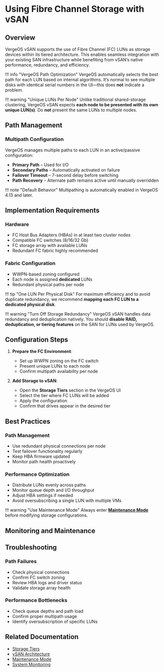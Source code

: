 # Using Fibre Channel Storage with vSAN

## Overview

VergeOS vSAN supports the use of Fibre Channel (FC) LUNs as storage devices within its tiered architecture. This enables seamless integration with your existing SAN infrastructure while benefiting from vSAN’s native performance, redundancy, and efficiency.

!!! info "VergeOS Path Optimization"
    VergeOS automatically selects the best path for each LUN based on internal algorithms. It’s normal to see multiple disks with identical serial numbers in the UI—this does **not** indicate a problem.

!!! warning "Unique LUNs Per Node"
    Unlike traditional shared-storage clustering, VergeOS vSAN expects **each node to be presented with its own unique LUN(s)**. Do **not** present the same LUNs to multiple nodes.

## Path Management

### Multipath Configuration

VergeOS manages multiple paths to each LUN in an active/passive configuration:

- **Primary Path** – Used for I/O  
- **Secondary Paths** – Automatically activated on failure  
- **Failover Timeout** – 7-second delay before switching  
- **Path Recovery** – Alternate path remains active until manually overridden

!!! note "Default Behavior"
    Multipathing is automatically enabled in VergeOS 4.13 and later.

## Implementation Requirements

### Hardware

- FC Host Bus Adapters (HBAs) in at least two cluster nodes  
- Compatible FC switches (8/16/32 Gb)  
- FC storage array with available LUNs  
- Redundant FC fabric highly recommended  

### Fabric Configuration

- WWPN-based zoning configured  
- Each node is assigned **dedicated** LUNs  
- Redundant physical paths per node  

!!! tip "One LUN Per Physical Disk"
    For maximum efficiency and to avoid duplicate redundancy, we recommend **mapping each FC LUN to a dedicated physical disk**.

!!! warning "Turn Off Storage Redundancy"
    VergeOS vSAN handles data redundancy and deduplication natively. You should **disable RAID, deduplication, or tiering features** on the SAN for LUNs used by VergeOS.

## Configuration Steps

1. **Prepare the FC Environment**:
   - Set up WWPN zoning on the FC switch  
   - Present unique LUNs to each node  
   - Confirm multipath availability per node  

2. **Add Storage to vSAN**:
   - Open the **Storage Tiers** section in the VergeOS UI  
   - Select the tier where FC LUNs will be added  
   - Apply the configuration  
   - Confirm that drives appear in the desired tier  

## Best Practices

### Path Management

- Use redundant physical connections per node  
- Test failover functionality regularly  
- Keep HBA firmware updated  
- Monitor path health proactively  

### Performance Optimization

- Distribute LUNs evenly across paths  
- Monitor queue depth and I/O throughput  
- Adjust HBA settings if needed  
- Avoid oversubscribing a single LUN with multiple VMs  

!!! warning "Use Maintenance Mode"
    Always enter [**Maintenance Mode**](/product-guide/system/maintenance-mode) before modifying storage configurations.

## Monitoring and Maintenance

## Troubleshooting

### Path Failures

- Check physical connections  
- Confirm FC switch zoning  
- Review HBA logs and driver status  
- Validate storage array health  

### Performance Bottlenecks

- Check queue depths and path load  
- Confirm proper multipath usage  
- Identify oversubscription of specific LUNs  

## Related Documentation

- [Storage Tiers](/product-guide/vsan/storage-tiers)  
- [vSAN Architecture](/product-guide/vsan/architecture)  
- [Maintenance Mode](/product-guide/system/maintenance-mode)  
- [System Monitoring](/product-guide/system/subscriptions-overview)

